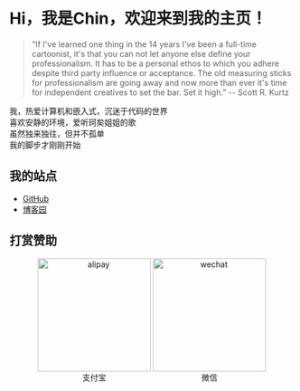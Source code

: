 # Hi，我是Chin，欢迎来到我的主页！
> “If I've learned one thing in the 14 years I've been a full-time cartoonist, it's that you can not let anyone else define your professionalism. It has to be a personal ethos to which you adhere despite third party influence or acceptance. The old measuring sticks for professionalism are going away and now more than ever it's time for independent creatives to set the bar. Set it high.” -- Scott R. Kurtz  

我，热爱计算机和嵌入式，沉迷于代码的世界  
喜欢安静的环境，爱听珂矣姐姐的歌  
虽然独来独往，但并不孤单  
我的脚步才刚刚开始  

## 我的站点
- [GitHub](https://www.github.com/chinjinyu)
- [博客园](https://www.cnblogs.com/chinjinyu/)

## 打赏赞助
<div align='center'>
<div style='display: inline-block;'>
<img alt='alipay' src='https://cdn.jsdelivr.net/gh/chinjinyu/image-hosting-website@main/images/alipay.ico' width=200 height=200 />
<div>支付宝</div>
</div>
<div style='display: inline-block;'>
<img alt='wechat' src='https://cdn.jsdelivr.net/gh/chinjinyu/image-hosting-website@main/images/wechat.ico' width=200 height=200 />
<div>微信</div>
</div>
</div>
